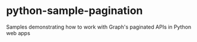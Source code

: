 # python-sample-pagination
Samples demonstrating how to work with Graph's paginated APIs in Python web apps
